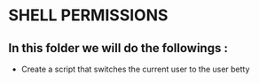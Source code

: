 # SHELL PERMISSIONS

## In this folder we will do the followings :

- Create a script that switches the current user to the user betty
